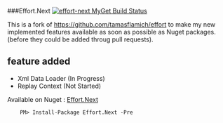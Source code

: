 ###Effort.Next   [![effort-next MyGet Build Status](https://www.myget.org/BuildSource/Badge/effort-next?identifier=786b0d5c-6630-4ed1-8dac-cc6536879b3a)](https://www.myget.org/)

This is a fork of https://github.com/tamasflamich/effort to make my new implemented features available as soon as possible as Nuget packages. (before they could be added throug pull requests).

feature added
-------------
- Xml Data Loader (In Progress)
- Replay Context (Not Started)

Available on Nuget : [Effort.Next](https://www.nuget.org/packages/Effort.Next)

        PM> Install-Package Effort.Next -Pre
        


